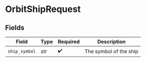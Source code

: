 # OrbitShipRequest


## Fields

| Field                  | Type                   | Required               | Description            |
| ---------------------- | ---------------------- | ---------------------- | ---------------------- |
| `ship_symbol`          | *str*                  | :heavy_check_mark:     | The symbol of the ship |